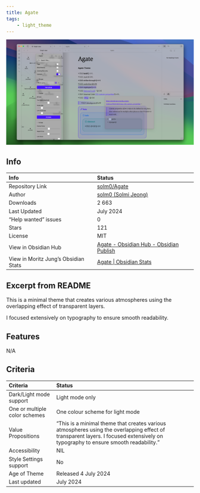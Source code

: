 ```yaml
---
title: Agate
tags:
    - light_theme
---
```


<img src="https://raw.githubusercontent.com/solm0/Agate/refs/heads/main/img-00.png">

## Info
| Info | Status |
| :---- | :---- |
| Repository Link | [solm0/Agate](https://github.com/solm0/Agate) |
| Author | [solm0 (Solmi Jeong)](https://github.com/solm0) |
| Downloads | 2 663 |
| Last Updated | July 2024 |
| “Help wanted” issues | 0 |
| Stars | 121 |
| License | MIT |
| View in Obsidian Hub | [Agate \- Obsidian Hub \- Obsidian Publish](https://publish.obsidian.md/hub/02+-+Community+Expansions/02.05+All+Community+Expansions/Themes/Agate) |
| View in Moritz Jung’s Obsidian Stats | [Agate \| Obsidian Stats](https://www.moritzjung.dev/obsidian-stats/themes/agate/) |

## Excerpt from README
This is a minimal theme that creates various atmospheres using the overlapping effect of transparent layers.

I focused extensively on typography to ensure smooth readability.

## Features
N/A

## Criteria
| Criteria | Status | 
| :---- | :---- | 
| Dark/Light mode support | Light mode only | 
| One or multiple color schemes | One colour scheme for light mode | 
| Value Propositions | “This is a minimal theme that creates various atmospheres using the overlapping effect of transparent layers. I focused extensively on typography to ensure smooth readability.” | 
| Accessibility | NIL | 
| Style Settings support | No | 
| Age of Theme | Released 4 July 2024 | 
| Last updated | July 2024 | 